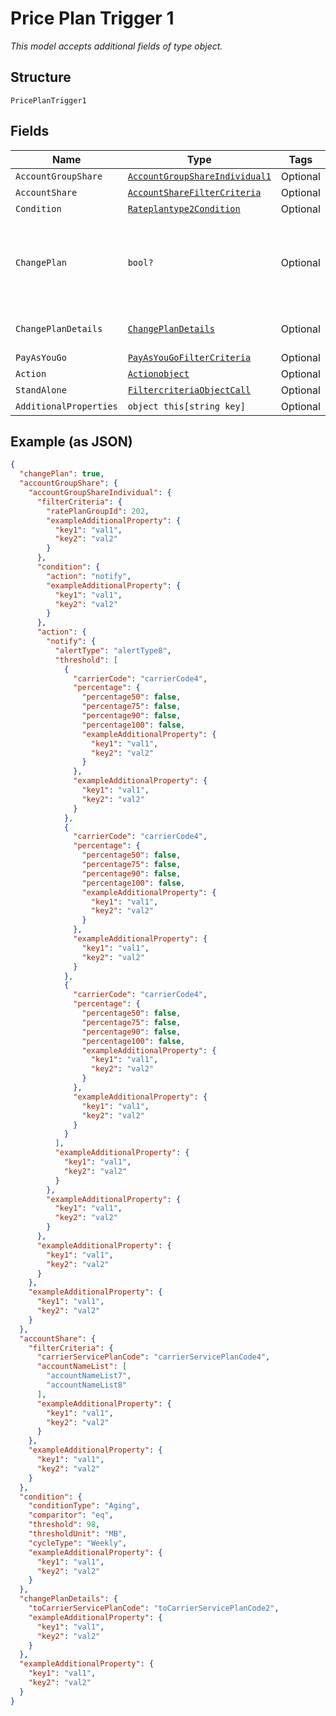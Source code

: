 
# Price Plan Trigger 1

*This model accepts additional fields of type object.*

## Structure

`PricePlanTrigger1`

## Fields

| Name | Type | Tags | Description |
|  --- | --- | --- | --- |
| `AccountGroupShare` | [`AccountGroupShareIndividual1`](../../doc/models/account-group-share-individual-1.md) | Optional | - |
| `AccountShare` | [`AccountShareFilterCriteria`](../../doc/models/account-share-filter-criteria.md) | Optional | - |
| `Condition` | [`Rateplantype2Condition`](../../doc/models/rateplantype-2-condition.md) | Optional | - |
| `ChangePlan` | `bool?` | Optional | a flag to set if the trigger changes service plans, true, or not, false |
| `ChangePlanDetails` | [`ChangePlanDetails`](../../doc/models/change-plan-details.md) | Optional | The service plan code to switch to |
| `PayAsYouGo` | [`PayAsYouGoFilterCriteria`](../../doc/models/pay-as-you-go-filter-criteria.md) | Optional | - |
| `Action` | [`Actionobject`](../../doc/models/actionobject.md) | Optional | - |
| `StandAlone` | [`FiltercriteriaObjectCall`](../../doc/models/filtercriteria-object-call.md) | Optional | - |
| `AdditionalProperties` | `object this[string key]` | Optional | - |

## Example (as JSON)

```json
{
  "changePlan": true,
  "accountGroupShare": {
    "accountGroupShareIndividual": {
      "filterCriteria": {
        "ratePlanGroupId": 202,
        "exampleAdditionalProperty": {
          "key1": "val1",
          "key2": "val2"
        }
      },
      "condition": {
        "action": "notify",
        "exampleAdditionalProperty": {
          "key1": "val1",
          "key2": "val2"
        }
      },
      "action": {
        "notify": {
          "alertType": "alertType8",
          "threshold": [
            {
              "carrierCode": "carrierCode4",
              "percentage": {
                "percentage50": false,
                "percentage75": false,
                "percentage90": false,
                "percentage100": false,
                "exampleAdditionalProperty": {
                  "key1": "val1",
                  "key2": "val2"
                }
              },
              "exampleAdditionalProperty": {
                "key1": "val1",
                "key2": "val2"
              }
            },
            {
              "carrierCode": "carrierCode4",
              "percentage": {
                "percentage50": false,
                "percentage75": false,
                "percentage90": false,
                "percentage100": false,
                "exampleAdditionalProperty": {
                  "key1": "val1",
                  "key2": "val2"
                }
              },
              "exampleAdditionalProperty": {
                "key1": "val1",
                "key2": "val2"
              }
            },
            {
              "carrierCode": "carrierCode4",
              "percentage": {
                "percentage50": false,
                "percentage75": false,
                "percentage90": false,
                "percentage100": false,
                "exampleAdditionalProperty": {
                  "key1": "val1",
                  "key2": "val2"
                }
              },
              "exampleAdditionalProperty": {
                "key1": "val1",
                "key2": "val2"
              }
            }
          ],
          "exampleAdditionalProperty": {
            "key1": "val1",
            "key2": "val2"
          }
        },
        "exampleAdditionalProperty": {
          "key1": "val1",
          "key2": "val2"
        }
      },
      "exampleAdditionalProperty": {
        "key1": "val1",
        "key2": "val2"
      }
    },
    "exampleAdditionalProperty": {
      "key1": "val1",
      "key2": "val2"
    }
  },
  "accountShare": {
    "filterCriteria": {
      "carrierServicePlanCode": "carrierServicePlanCode4",
      "accountNameList": [
        "accountNameList7",
        "accountNameList8"
      ],
      "exampleAdditionalProperty": {
        "key1": "val1",
        "key2": "val2"
      }
    },
    "exampleAdditionalProperty": {
      "key1": "val1",
      "key2": "val2"
    }
  },
  "condition": {
    "conditionType": "Aging",
    "comparitor": "eq",
    "threshold": 98,
    "thresholdUnit": "MB",
    "cycleType": "Weekly",
    "exampleAdditionalProperty": {
      "key1": "val1",
      "key2": "val2"
    }
  },
  "changePlanDetails": {
    "toCarrierServicePlanCode": "toCarrierServicePlanCode2",
    "exampleAdditionalProperty": {
      "key1": "val1",
      "key2": "val2"
    }
  },
  "exampleAdditionalProperty": {
    "key1": "val1",
    "key2": "val2"
  }
}
```

